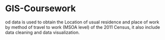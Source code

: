 # GIS-Coursework
od data is used to obtain the Location of usual residence and place of work by method of travel to work (MSOA level) of the 2011 Census,
it also include data cleaning and data visualization.
